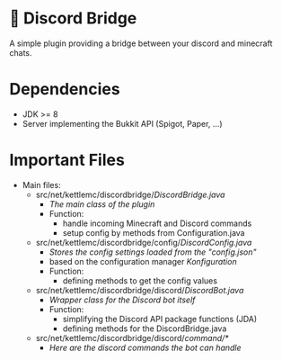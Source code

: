 # 🌉 Discord Bridge

A simple plugin providing a bridge between your discord and minecraft chats.

# Dependencies
- JDK >= 8
- Server implementing the Bukkit API (Spigot, Paper, ...)

# Important Files
- Main files:
    - src/net/kettlemc/discordbridge/*DiscordBridge.java*
        - *The main class of the plugin*
        - Function:
          - handle incoming Minecraft and Discord commands
          - setup config by methods from Configuration.java
    - src/net/kettlemc/discordbridge/config/*DiscordConfig.java*
        - *Stores the config settings loaded from the "config.json"*
        - based on the configuration manager *Konfiguration*
        - Function:
          - defining methods to get the config values
    - src/net/kettlemc/discordbridge/discord/*DiscordBot.java*
        - *Wrapper class for the Discord bot itself*
        - Function:
          - simplifying the Discord API package functions (JDA)
          - defining methods for the DiscordBridge.java
    - src/net/kettlemc/discordbridge/discord/*command/\**
        - *Here are the discord commands the bot can handle*
